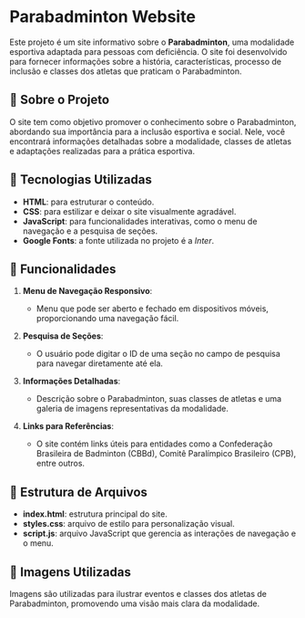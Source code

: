# Parabadminton Website

Este projeto é um site informativo sobre o **Parabadminton**, uma modalidade esportiva adaptada para pessoas com deficiência. O site foi desenvolvido para fornecer informações sobre a história, características, processo de inclusão e classes dos atletas que praticam o Parabadminton.

## 🏸 Sobre o Projeto

O site tem como objetivo promover o conhecimento sobre o Parabadminton, abordando sua importância para a inclusão esportiva e social. Nele, você encontrará informações detalhadas sobre a modalidade, classes de atletas e adaptações realizadas para a prática esportiva.

## 🎨 Tecnologias Utilizadas

- **HTML**: para estruturar o conteúdo.
- **CSS**: para estilizar e deixar o site visualmente agradável.
- **JavaScript**: para funcionalidades interativas, como o menu de navegação e a pesquisa de seções.
- **Google Fonts**: a fonte utilizada no projeto é a *Inter*.

## 🚀 Funcionalidades

1. **Menu de Navegação Responsivo**:
   - Menu que pode ser aberto e fechado em dispositivos móveis, proporcionando uma navegação fácil.
   
2. **Pesquisa de Seções**:
   - O usuário pode digitar o ID de uma seção no campo de pesquisa para navegar diretamente até ela.
   
3. **Informações Detalhadas**:
   - Descrição sobre o Parabadminton, suas classes de atletas e uma galeria de imagens representativas da modalidade.
   
4. **Links para Referências**:
   - O site contém links úteis para entidades como a Confederação Brasileira de Badminton (CBBd), Comitê Paralímpico Brasileiro (CPB), entre outros.

## 📁 Estrutura de Arquivos

- **index.html**: estrutura principal do site.
- **styles.css**: arquivo de estilo para personalização visual.
- **script.js**: arquivo JavaScript que gerencia as interações de navegação e o menu.

## 📸 Imagens Utilizadas

Imagens são utilizadas para ilustrar eventos e classes dos atletas de Parabadminton, promovendo uma visão mais clara da modalidade.
